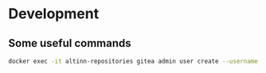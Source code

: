 # Development

## Some useful commands

```bash
docker exec -it altinn-repositories gitea admin user create --username testuser --password yoursecurepasshere --email testuser@digdir.no --admin
```
